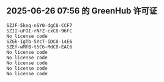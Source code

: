 ## 2025-06-26 07:56 的 GreenHub 许可证
```
SZJF-5keq-nSY0-dgC8-CCF7
SZII-uFOI-rNFZ-cxC8-96FC
No license code
SZGk-IgTb-5YcT-iDC8-14E6
SZEf-wMfB-t5C6-MdC8-EAC6
No license code
No license code
No license code
No license code
No license code
```
